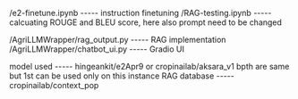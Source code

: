 /e2-finetune.ipynb      -----     instruction finetuning
/RAG-testing.ipynb      -----     calcuating ROUGE and BLEU score, here also prompt need to be changed

/AgriLLMWrapper/rag_output.py     -----     RAG implementation
/AgriLLMWrapper/chatbot_ui.py     -----     Gradio UI


model used     -----     hingeankit/e2Apr9   or   cropinailab/aksara_v1   bpth are same but 1st can be used only on this instance
RAG database   -----     cropinailab/context_pop